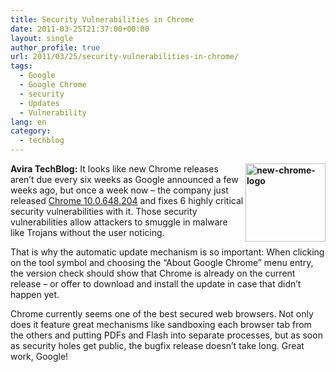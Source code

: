 ```yaml
---
title: Security Vulnerabilities in Chrome
date: 2011-03-25T21:37:00+00:00
layout: single
author_profile: true
url: 2011/03/25/security-vulnerabilities-in-chrome/
tags:
  - Google
  - Google Chrome
  - security
  - Updates
  - Vulnerability
lang: en
category: 
  - techblog
---
```

**[<img title="new-chrome-logo" border="0" alt="new-chrome-logo" align="right" src="http://lh3.ggpht.com/_vaUVXcmC3OI/TY0D_pgb15I/AAAAAAAADyg/zlSNksXdj-g/new-chrome-logo_thumb%5B2%5D.png?imgmax=800" width="128" height="125" />](http://lh6.ggpht.com/_vaUVXcmC3OI/TY0D8U6bPcI/AAAAAAAADyc/3oMel5m_HqA/s1600-h/new-chrome-logo%5B4%5D.png)Avira TechBlog:** It looks like new Chrome releases aren’t due every six weeks as Google announced a few weeks ago, but once a week now – the company just released [Chrome 10.0.648.204](http://googlechromereleases.blogspot.com/2011/03/stable-channel-update.html) and fixes 6 highly critical security vulnerabilities with it. Those security vulnerabilities allow attackers to smuggle in malware like Trojans without the user noticing.

That is why the automatic update mechanism is so important: When clicking on the tool symbol and choosing the “About Google Chrome” menu entry, the version check should show that Chrome is already on the current release – or offer to download and install the update in case that didn’t happen yet.

Chrome currently seems one of the best secured web browsers. Not only does it feature great mechanisms like sandboxing each browser tab from the others and putting PDFs and Flash into separate processes, but as soon as security holes get public, the bugfix release doesn’t take long. Great work, Google!